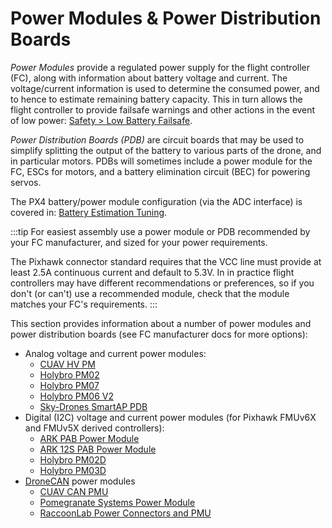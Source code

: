 # Power Modules & Power Distribution Boards

_Power Modules_ provide a regulated power supply for the flight controller (FC), along with information about battery voltage and current.
The voltage/current information is used to determine the consumed power, and to hence to estimate remaining battery capacity.
This in turn allows the flight controller to provide failsafe warnings and other actions in the event of low power: [Safety > Low Battery Failsafe](../config/safety.md#battery-level-failsafe).

_Power Distribution Boards (PDB)_ are circuit boards that may be used to simplify splitting the output of the battery to various parts of the drone, and in particular motors.
PDBs will sometimes include a power module for the FC, ESCs for motors, and a battery elimination circuit (BEC) for powering servos.

The PX4 battery/power module configuration (via the ADC interface) is covered in: [Battery Estimation Tuning](../config/battery.md).

:::tip
For easiest assembly use a power module or PDB recommended by your FC manufacturer, and sized for your power requirements.

The Pixhawk connector standard requires that the VCC line must provide at least 2.5A continuous current and default to 5.3V.
In in practice flight controllers may have different recommendations or preferences, so if you don't (or can't) use a recommended module, check that the module matches your FC's requirements.
:::

This section provides information about a number of power modules and power distribution boards (see FC manufacturer docs for more options):

- Analog voltage and current power modules:
  - [CUAV HV PM](../power_module/cuav_hv_pm.md)
  - [Holybro PM02](../power_module/holybro_pm02.md)
  - [Holybro PM07](../power_module/holybro_pm07_pixhawk4_power_module.md)
  - [Holybro PM06 V2](../power_module/holybro_pm06_pixhawk4mini_power_module.md)
  - [Sky-Drones SmartAP PDB](../power_module/sky-drones_smartap-pdb.md)
- Digital (I2C) voltage and current power modules (for Pixhawk FMUv6X and FMUv5X derived controllers):
  - [ARK PAB Power Module](../power_module/ark_pab_power_module.md)
  - [ARK 12S PAB Power Module](../power_module/ark_12s_pab_power_module.md)
  - [Holybro PM02D](../power_module/holybro_pm02d.md)
  - [Holybro PM03D](../power_module/holybro_pm03d.md)
- [DroneCAN](../dronecan/index.md) power modules
  - [CUAV CAN PMU](../dronecan/cuav_can_pmu.md)
  - [Pomegranate Systems Power Module](../dronecan/pomegranate_systems_pm.md)
  - [RaccoonLab Power Connectors and PMU](../dronecan/raccoonlab_power.md)
